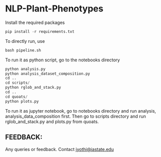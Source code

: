 # NLP-Plant-Phenotypes

Install the required packages

```python 
pip install -r requirements.txt
```

To directly run, use 
```python
bash pipeline.sh
```

To run it as python script, go to the notebooks directory

```python
python analysis.py
python analysis_dataset_composition.py
cd ..
cd scripts/
python rglob_and_stack.py
cd .. 
cd quoats/
python plots.py
```

To run it as jupyter notebook, go to notebooks directory and run analysis, analysis_data_composition first. Then go to scripts directory and run rglob_and_stack.py and plots.py from quoats.


## FEEDBACK: 

Any queries or feedback. Contact jyothi@iastate.edu 


